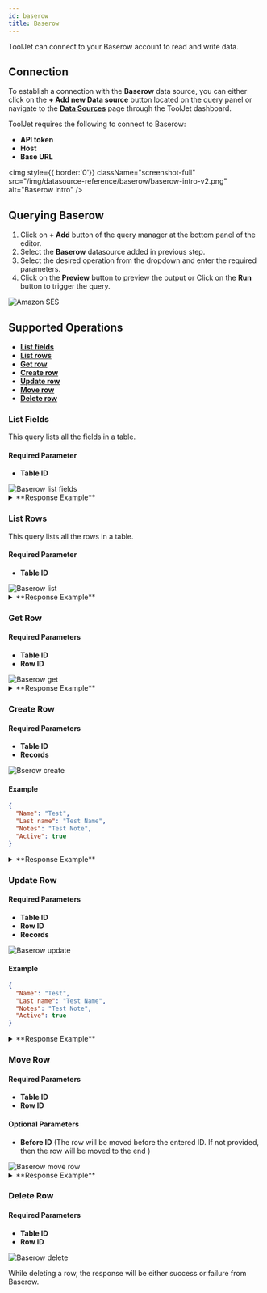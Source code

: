 ```yaml
---
id: baserow
title: Baserow
---
```


ToolJet can connect to your Baserow account to read and write data.

<div style={{paddingTop:'24px'}}>

## Connection

To establish a connection with the **Baserow** data source, you can either click on the **+ Add new Data source** button located on the query panel or navigate to the **[Data Sources](./overview)** page through the ToolJet dashboard.

ToolJet requires the following to connect to Baserow:

- **API token**
- **Host**
- **Base URL**

<div style={{textAlign: 'center'}}>

<img style={{ border:'0'}} className="screenshot-full" src="/img/datasource-reference/baserow/baserow-intro-v2.png" alt="Baserow intro" />

</div>

</div>

<div style={{paddingTop:'24px'}}>

## Querying Baserow

1. Click on **+ Add** button of the query manager at the bottom panel of the editor.
2. Select the **Baserow** datasource added in previous step.
3. Select the desired operation from the dropdown and enter the required parameters.
4. Click on the **Preview** button to preview the output or Click on the **Run** button to trigger the query.

<img className="screenshot-full" src="/img/datasource-reference/baserow/operations.png" alt="Amazon SES" />

</div>

<div style={{paddingTop:'24px'}}>

## Supported Operations

- **[List fields](#list-fields)**
- **[List rows](#list-rows)**
- **[Get row](#get-row)**
- **[Create row](#create-row)**
- **[Update row](#update-row)**
- **[Move row](#move-row)**
- **[Delete row](#delete-row)**

### List Fields

This query lists all the fields in a table.

#### Required Parameter

- **Table ID**

<img className="screenshot-full" src="/img/datasource-reference/baserow/baserow-list-fields-v2.png" alt="Baserow list fields" />

<details>
  <summary>**Response Example**</summary>

  ```yaml
  [
    {
      "id": 331156,
      "table_id": 57209,
      "name": "Name",
      "order": 0,
      "type": "text",
      "primary": true,
      "text_default": ""
    },
    {
      "id": 331157,
      "table_id": 57209,
      "name": "Last name",
      "order": 1,
      "type": "text",
      "primary": false,
      "text_default": ""
    },
    {
      "id": 331158,
      "table_id": 57209,
      "name": "Notes",
      "order": 2,
      "type": "long_text",
      "primary": false
    },
    {
      "id": 331159,
      "table_id": 57209,
      "name": "Active",
      "order": 3,
      "type": "boolean",
      "primary": false
    }
  ]
  ```

</details>

### List Rows

This query lists all the rows in a table.

#### Required Parameter

- **Table ID**

<img className="screenshot-full" src="/img/datasource-reference/baserow/baserow-list-rows-v2.png" alt="Baserow list"/>

<details>
  <summary>**Response Example**</summary>
  
  ```json
  {
    "count": 3,
    "next": null,
    "previous": null,
    "results": [
      {
        "id": 2,
        "order": "0.99999999999999999991",
        "Name": "Bill",
        "Last name": "Gates",
        "Notes": "Lorem ipsum dolor sit amet, consectetur adipiscing elit. Fusce dignissim, urna eget rutrum sollicitudin, sapien diam interdum nisi, quis malesuada nibh eros a est.",
        "Active": false
      },
      {
        "id": 3,
        "order": "0.99999999999999999992",
        "Name": "Mark",
        "Last name": "Zuckerberg",
        "Notes": null,
        "Active": true
      },
      {
        "id": 1,
        "order": "0.99999999999999999997",
        "Name": "Elon",
        "Last name": "Musk",
        "Notes": null,
        "Active": true
      }
    ]
  }
  ```

</details>

### Get Row

#### Required Parameters

- **Table ID**
- **Row ID**

<img className="screenshot-full" src="/img/datasource-reference/baserow/baserow-get-row-v2.png" alt="Baserow get" />

<details>
  <summary>**Response Example**</summary>
  
  ```json
  {
    "id": 1,
    "order": "0.99999999999999999997",
    "Name": "Elon",
    "Last name": "Musk",
    "Notes": null,
    "Active": true
  }
  ```

</details>

### Create Row

#### Required Parameters
- **Table ID**
- **Records**

<img className="screenshot-full" src="/img/datasource-reference/baserow/baserow-create-row-v2.png"  alt="Bserow create"/>

#### Example

```json
{
  "Name": "Test",
  "Last name": "Test Name",
  "Notes": "Test Note",
  "Active": true
}
```

<details>
  <summary>**Response Example**</summary>
  
  ```json
  {
    "id": 19,
    "order": "0.99999999999999999996",
    "Name": "Test",
    "Last name": "Test Name",
    "Notes": "Test Note",
    "Active": true
  }
  ```

</details>

### Update Row

#### Required Parameters

- **Table ID**
- **Row ID**
- **Records**

<img className="screenshot-full" src="/img/datasource-reference/baserow/baserow-update-row-v2.png" alt="Baserow update" />

#### Example

```json
{
  "Name": "Test",
  "Last name": "Test Name",
  "Notes": "Test Note",
  "Active": true
}
```

<details>
  <summary>**Response Example**</summary>
  
  ```json
  {
    "id": 19,
    "order": "0.99999999999999999996",
    "Name": "Test",
    "Last name": "Test Name",
    "Notes": "Test Note",
    "Active": true
  }
  ```

</details>

### Move Row

#### Required Parameters

- **Table ID**
- **Row ID**

#### Optional Parameters

- **Before ID** (The row will be moved before the entered ID. If not provided, then the row will be moved to the end )

<img className="screenshot-full" src="/img/datasource-reference/baserow/baserow-move-row-v2.png" alt="Baserow move row" />

<details>
  <summary>**Response Example**</summary>
    
  ```json
  {
    "id": 3,
    "order": "2.00000000000000000000",
    "Name": "Mark",
    "Last name": "Zuckerburg",
    "Notes": null,
    "Active": true
  }
  ```

</details>

### Delete Row

#### Required Parameters
- **Table ID**
- **Row ID**

<img className="screenshot-full" src="/img/datasource-reference/baserow/baserow-delete-row-v2.png" alt="Baserow delete" />

While deleting a row, the response will be either success or failure from Baserow.

</div>
